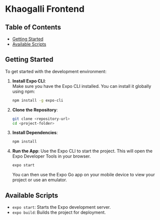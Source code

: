 # Khaogalli Frontend

## Table of Contents

- [Getting Started](#getting-started)
- [Available Scripts](#available-scripts)

## Getting Started

To get started with the development environment:

1. **Install Expo CLI**:  
   Make sure you have the Expo CLI installed. You can install it globally using npm:

   ```bash
   npm install -g expo-cli
   ```

2. **Clone the Repository**:

   ```bash
   git clone <repository-url>
   cd <project-folder>
   ```

3. **Install Dependencies**:

   ```bash
   npm install
   ```

4. **Run the App**:
   Use the Expo CLI to start the project. This will open the Expo Developer Tools in your browser.

   ```bash
   expo start
   ```

   You can then use the Expo Go app on your mobile device to view your project or use an emulator.

## Available Scripts

- `expo start`: Starts the Expo development server.
- `expo build`: Builds the project for deployment.
